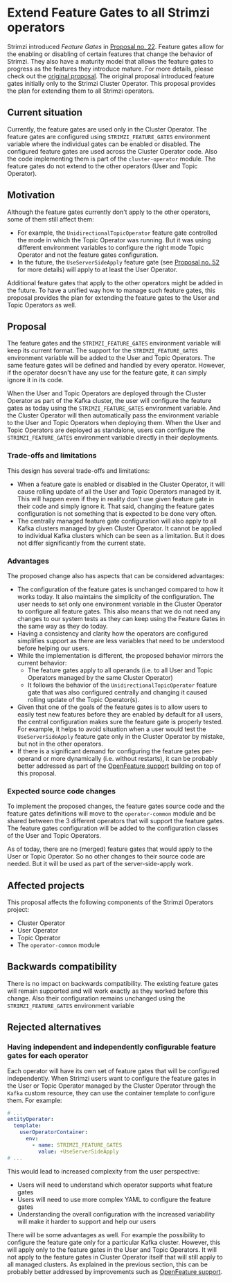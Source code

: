 # Extend Feature Gates to all Strimzi operators

Strimzi introduced _Feature Gates_ in [Proposal no. 22](https://github.com/strimzi/proposals/blob/main/022-feature-gates.md).
Feature gates allow for the enabling or disabling of certain features that change the behavior of Strimzi.
They also have a maturity model that allows the feature gates to progress as the features they introduce mature.
For more details, please check out the [original proposal](https://github.com/strimzi/proposals/blob/main/022-feature-gates.md).
The original proposal introduced feature gates initially only to the Strimzi Cluster Operator.
This proposal provides the plan for extending them to all Strimzi operators.

## Current situation

Currently, the feature gates are used only in the Cluster Operator.
The feature gates are configured using `STRIMZI_FEATURE_GATES` environment variable where the individual gates can be enabled or disabled.
The configured feature gates are used across the Cluster Operator code.
Also the code implementing them is part of the `cluster-operator` module.
The feature gates do not extend to the other operators (User and Topic Operator).

## Motivation

Although the feature gates currently don't apply to the other operators, some of them still affect them:
* For example, the `UnidirectionalTopicOperator` feature gate controlled the mode in which the Topic Operator was running.
  But it was using different environment variables to configure the right mode Topic Operator and not the feature gates configuration.
* In the future, the `UseServerSideApply` feature gate (see [Proposal no. 52](https://github.com/strimzi/proposals/blob/main/052-k8s-server-side-apply.md) for more details) will apply to at least the User Operator.

Additional feature gates that apply to the other operators might be added in the future.
To have a unified way how to manage such feature gates, this proposal provides the plan for extending the feature gates to the User and Topic Operators as well.

## Proposal

The feature gates and the `STRIMZI_FEATURE_GATES` environment variable will keep its current format.
The support for the `STRIMZI_FEATURE_GATES` environment variable will be added to the User and Topic Operators.
The same feature gates will be defined and handled by every operator.
However, if the operator doesn't have any use for the feature gate, it can simply ignore it in its code.

When the User and Topic Operators are deployed through the Cluster Operator as part of the Kafka cluster, the user will configure the feature gates as today using the `STRIMZI_FEATURE_GATES` environment variable.
And the Cluster Operator will then automatically pass the environment variable to the User and Topic Operators when deploying them.
When the User and Topic Operators are deployed as standalone, users can configure the `STRIMZI_FEATURE_GATES` environment variable directly in their deployments.

### Trade-offs and limitations

This design has several trade-offs and limitations: 
* When a feature gate is enabled or disabled in the Cluster Operator, it will cause rolling update of all the User and Topic Operators managed by it.
  This will happen even if they in reality don't use given feature gate in their code and simply ignore it.
  That said, changing the feature gates configuration is not something that is expected to be done very often.
* The centrally managed feature gate configuration will also apply to all Kafka clusters managed by given Cluster Operator.
  It cannot be applied to individual Kafka clusters which can be seen as a limitation.
  But it does not differ significantly from the current state.

### Advantages

The proposed change also has aspects that can be considered advantages:
* The configuration of the feature gates is unchanged compared to how it works today.
  It also maintains the simplicity of the configuration.
  The user needs to set only one environment variable in the Cluster Operator to configure all feature gates.
  This also means that we do not need any changes to our system tests as they can keep using the Feature Gates in the same way as they do today.
* Having a consistency and clarity how the operators are configured simplifies support as there are less variables that need to be understood before helping our users.
* While the implementation is different, the proposed behavior mirrors the current behavior:
    * The feature gates apply to all operands (i.e. to all User and Topic Operators managed by the same Cluster Operator)
    * It follows the behavior of the `UnidirectionalTopicOperator` feature gate that was also configured centrally and changing it caused rolling update of the Topic Operator(s).
* Given that one of the goals of the feature gates is to allow users to easily test new features before they are enabled by default for all users, the central configuration makes sure the feature gate is properly tested.
  For example, it helps to avoid situation when a user would test the `UseServerSideApply` feature gate only in the Cluster Operator by mistake, but not in the other operators.
* If there is a significant demand for configuring the feature gates per-operand or more dynamically (i.e. without restarts), it can be probably better addressed as part of the [OpenFeature support](https://github.com/strimzi/strimzi-kafka-operator/issues/7520) building on top of this proposal.

### Expected source code changes

To implement the proposed changes, the feature gates source code and the feature gates definitions will move to the `operator-common` module and be shared between the 3 different operators that will support the feature gates.
The feature gates configuration will be added to the configuration classes of the User and Topic Operators.

As of today, there are no (merged) feature gates that would apply to the User or Topic Operator.
So no other changes to their source code are needed.
But it will be used as part of the server-side-apply work.

## Affected projects

This proposal affects the following components of the Strimzi Operators project:
* Cluster Operator
* User Operator
* Topic Operator
* The `operator-common` module

## Backwards compatibility

There is no impact on backwards compatibility.
The existing feature gates will remain supported and will work exactly as they worked before this change.
Also their configuration remains unchanged using the `STRIMZI_FEATURE_GATES` environment variable 

## Rejected alternatives

### Having independent and independently configurable feature gates for each operator

Each operator will have its own set of feature gates that will be configured independently.
When Strimzi users want to configure the feature gates in the User or Topic Operator managed by the Cluster Operator through the `Kafka` custom resource, they can use the container template to configure them.
For example:
```yaml
# ...
entityOperator:
  template:
    userOperatorContainer:
      env:
        - name: STRIMZI_FEATURE_GATES
          value: +UseServerSideApply
# ...
```

This would lead to increased complexity from the user perspective:
* Users will need to understand which operator supports what feature gates
* Users will need to use more complex YAML to configure the feature gates
* Understanding the overall configuration with the increased variability will make it harder to support and help our users

There will be some advantages as well.
For example the possibility to configure the feature gate only for a particular Kafka cluster.
However, this will apply only to the feature gates in the User and Topic Operators.
It will not apply to the feature gates in Cluster Operator itself that will still apply to all managed clusters.
As explained in the previous section, this can be probably better addressed by improvements such as [OpenFeature support](https://github.com/strimzi/strimzi-kafka-operator/issues/7520). 
